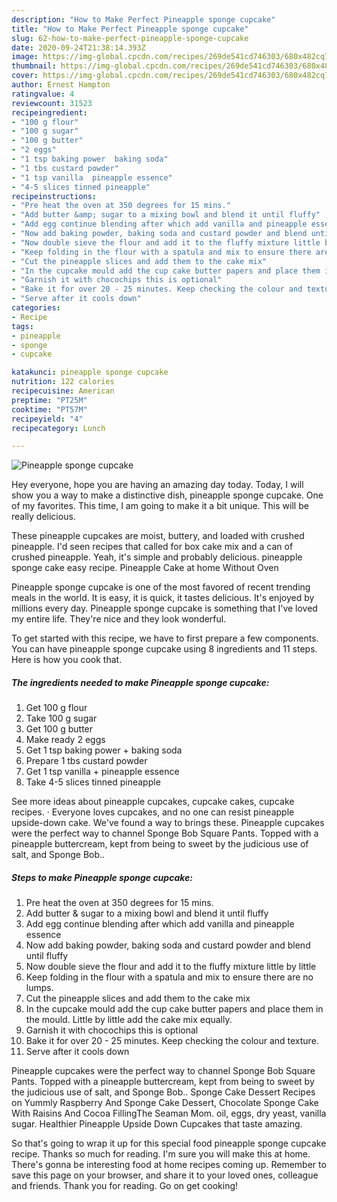 ```yaml
---
description: "How to Make Perfect Pineapple sponge cupcake"
title: "How to Make Perfect Pineapple sponge cupcake"
slug: 62-how-to-make-perfect-pineapple-sponge-cupcake
date: 2020-09-24T21:38:14.393Z
image: https://img-global.cpcdn.com/recipes/269de541cd746303/680x482cq70/pineapple-sponge-cupcake-recipe-main-photo.jpg
thumbnail: https://img-global.cpcdn.com/recipes/269de541cd746303/680x482cq70/pineapple-sponge-cupcake-recipe-main-photo.jpg
cover: https://img-global.cpcdn.com/recipes/269de541cd746303/680x482cq70/pineapple-sponge-cupcake-recipe-main-photo.jpg
author: Ernest Hampton
ratingvalue: 4
reviewcount: 31523
recipeingredient:
- "100 g flour"
- "100 g sugar"
- "100 g butter"
- "2 eggs"
- "1 tsp baking power  baking soda"
- "1 tbs custard powder"
- "1 tsp vanilla  pineapple essence"
- "4-5 slices tinned pineapple"
recipeinstructions:
- "Pre heat the oven at 350 degrees for 15 mins."
- "Add butter &amp; sugar to a mixing bowl and blend it until fluffy"
- "Add egg continue blending after which add vanilla and pineapple essence"
- "Now add baking powder, baking soda and custard powder and blend until fluffy"
- "Now double sieve the flour and add it to the fluffy mixture little by little"
- "Keep folding in the flour with a spatula and mix to ensure there are no lumps."
- "Cut the pineapple slices and add them to the cake mix"
- "In the cupcake mould add the cup cake butter papers and place them in the mould. Little by little add the cake mix equally."
- "Garnish it with chocochips this is optional"
- "Bake it for over 20 - 25 minutes. Keep checking the colour and texture."
- "Serve after it cools down"
categories:
- Recipe
tags:
- pineapple
- sponge
- cupcake

katakunci: pineapple sponge cupcake 
nutrition: 122 calories
recipecuisine: American
preptime: "PT25M"
cooktime: "PT57M"
recipeyield: "4"
recipecategory: Lunch

---
```



![Pineapple sponge cupcake](https://img-global.cpcdn.com/recipes/269de541cd746303/680x482cq70/pineapple-sponge-cupcake-recipe-main-photo.jpg)

Hey everyone, hope you are having an amazing day today. Today, I will show you a way to make a distinctive dish, pineapple sponge cupcake. One of my favorites. This time, I am going to make it a bit unique. This will be really delicious.

These pineapple cupcakes are moist, buttery, and loaded with crushed pineapple. I&#39;d seen recipes that called for box cake mix and a can of crushed pineapple. Yeah, it&#39;s simple and probably delicious. pineapple sponge cake easy recipe. Pineapple Cake at home Without Oven

Pineapple sponge cupcake is one of the most favored of recent trending meals in the world. It is easy, it is quick, it tastes delicious. It's enjoyed by millions every day. Pineapple sponge cupcake is something that I've loved my entire life. They're nice and they look wonderful.


To get started with this recipe, we have to first prepare a few components. You can have pineapple sponge cupcake using 8 ingredients and 11 steps. Here is how you cook that.

<!--inarticleads1-->

##### The ingredients needed to make Pineapple sponge cupcake:

1. Get 100 g flour
1. Take 100 g sugar
1. Get 100 g butter
1. Make ready 2 eggs
1. Get 1 tsp baking power + baking soda
1. Prepare 1 tbs custard powder
1. Get 1 tsp vanilla + pineapple essence
1. Take 4-5 slices tinned pineapple


See more ideas about pineapple cupcakes, cupcake cakes, cupcake recipes. · Everyone loves cupcakes, and no one can resist pineapple upside-down cake. We&#39;ve found a way to brings these. Pineapple cupcakes were the perfect way to channel Sponge Bob Square Pants. Topped with a pineapple buttercream, kept from being to sweet by the judicious use of salt, and Sponge Bob.. 

<!--inarticleads2-->

##### Steps to make Pineapple sponge cupcake:

1. Pre heat the oven at 350 degrees for 15 mins.
1. Add butter &amp; sugar to a mixing bowl and blend it until fluffy
1. Add egg continue blending after which add vanilla and pineapple essence
1. Now add baking powder, baking soda and custard powder and blend until fluffy
1. Now double sieve the flour and add it to the fluffy mixture little by little
1. Keep folding in the flour with a spatula and mix to ensure there are no lumps.
1. Cut the pineapple slices and add them to the cake mix
1. In the cupcake mould add the cup cake butter papers and place them in the mould. Little by little add the cake mix equally.
1. Garnish it with chocochips this is optional
1. Bake it for over 20 - 25 minutes. Keep checking the colour and texture.
1. Serve after it cools down


Pineapple cupcakes were the perfect way to channel Sponge Bob Square Pants. Topped with a pineapple buttercream, kept from being to sweet by the judicious use of salt, and Sponge Bob.. Sponge Cake Dessert Recipes on Yummly Raspberry And Sponge Cake Dessert, Chocolate Sponge Cake With Raisins And Cocoa FillingThe Seaman Mom. oil, eggs, dry yeast, vanilla sugar. Healthier Pineapple Upside Down Cupcakes that taste amazing. 

So that's going to wrap it up for this special food pineapple sponge cupcake recipe. Thanks so much for reading. I'm sure you will make this at home. There's gonna be interesting food at home recipes coming up. Remember to save this page on your browser, and share it to your loved ones, colleague and friends. Thank you for reading. Go on get cooking!
